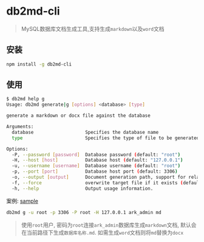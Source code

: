 # db2md-cli

> MySQL数据库文档生成工具,支持生成`markdown`以及`word`文档

## 安装

``` sh
npm install -g db2md-cli
```

## 使用

``` sh
$ db2md help g
Usage: db2md generate|g [options] <database> [type]

generate a markdown or docx file against the database

Arguments:
  database                   Specifies the database name
  type                       Specifies the type of file to be generated: md,docx

Options:
  -P, --password [password]  Database password (default: "root")
  -H, --host [host]          Database host (default: "127.0.0.1")
  -u, --username [username]  Database username (default: "root")
  -p, --port [port]          Database host port (default: 3306)
  -o, --output [output]      Document generation path, support for relative path
  -f, --force                overwrite target file if it exists (default: false)
  -h, --help                 Output usage information.
```

案例: [sample](https://github.com/hackycy/db2md-cli/blob/main/sample)

``` sh
db2md g -u root -p 3306 -P root -H 127.0.0.1 ark_admin md
```

> 使用`root`用户, 密码为`root`连接`ark_admin`数据库生成`markdown`文档, 默认会在当前路径下生成`数据库名称.md`. 如需生成`word`文档则将`md`替换为`docx`

